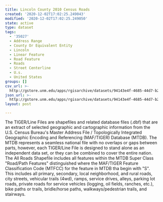```yaml
---
title: Lincoln County 2010 Census Roads
created: '2020-12-02T17:02:25.249043'
modified: '2020-12-02T17:02:25.249050'
state: active
type: dataset
tags:
  - '35027'
  - Address Range
  - County Or Equivalent Entity
  - Lincoln
  - Linear Feature
  - Road Feature
  - Roads
  - Street Centerline
  - U.s.
  - United States
groups: []
csv_url: >-
  http://gstore.unm.edu/apps/rgisarchive/datasets/94143e4f-4685-44d7-b28f-dd382fe10ce5/tl_2010_35027_roads.derived.csv
json_url: >-
  http://gstore.unm.edu/apps/rgisarchive/datasets/94143e4f-4685-44d7-b28f-dd382fe10ce5/tl_2010_35027_roads.derived.json
layout: post

---
```

The TIGER/Line Files are shapefiles and related database files (.dbf) that are an extract of selected geographic and cartographic information from the U.S. Census Bureau's Master Address File / Topologically Integrated Geographic Encoding and Referencing (MAF/TIGER) Database (MTDB).  The MTDB represents a seamless national file with no overlaps or gaps between parts, however, each TIGER/Line File is designed to stand alone as an independent data set, or they can be combined to cover the entire nation.  The All Roads Shapefile includes all features within the MTDB Super Class "Road/Path Features" distinguished where the MAF/TIGER Feature Classification Code (MTFCC) for the feature in MTDB tha begin with "S".  This includes all primary, secondary, local neighborhood, and rural roads, city streets, vehicular trails (4wd), ramps, service drives, alleys, parking lot roads, private roads for service vehicles (logging, oil fields, ranches, etc.), bike paths or trails, bridle/horse paths, walkways/pedestrian trails, and stairways.  

